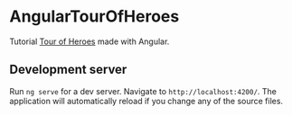 # AngularTourOfHeroes

Tutorial [Tour of Heroes](https://angular.io/tutorial/tour-of-heroes) made with Angular.

## Development server

Run `ng serve` for a dev server. Navigate to `http://localhost:4200/`. The application will automatically reload if you change any of the source files.
